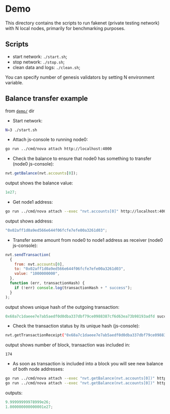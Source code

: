 # Demo

This directory contains the scripts to run fakenet (private testing network) with N local nodes,
primarily for benchmarking purposes.

## Scripts

- start network: `./start.sh`;
- stop network: `./stop.sh`;
- clean data and logs: `./clean.sh`;

You can specify number of genesis validators by setting N environment variable.

## Balance transfer example

from [`demo/`](./demo/) dir

- Start network:

```sh
N=3 ./start.sh
```

- Attach js-console to running node0:

```sh
go run ../cmd/nova attach http://localhost:4000
```

- Check the balance to ensure that node0 has something to transfer (node0 js-console):

```js
nvt.getBalance(nvt.accounts[0]);
```

output shows the balance value:

```js
1e27;
```

- Get node1 address:

```sh
go run ../cmd/nova attach --exec "nvt.accounts[0]" http://localhost:4001
```

output shows address:

```js
"0x02aff1d0a9ed566e644f06fcfe7efe00a3261d03";
```

- Transfer some amount from node0 to node1 address as receiver (node0 js-console):

```js
nvt.sendTransaction(
  {
    from: nvt.accounts[0],
    to: "0x02aff1d0a9ed566e644f06fcfe7efe00a3261d03",
    value: "1000000000",
  },
  function (err, transactionHash) {
    if (!err) console.log(transactionHash + " success");
  }
);
```

output shows unique hash of the outgoing transaction:

```js
0x68a7c1daeee7e7ab5aedf0d0dba337dbf79ce0988387cf6d63ea73b98193adfd success
```

- Check the transaction status by its unique hash (js-console):

```sh
nvt.getTransactionReceipt("0x68a7c1daeee7e7ab5aedf0d0dba337dbf79ce0988387cf6d63ea73b98193adfd").blockNumber
```

output shows number of block, transaction was included in:

```
174
```

- As soon as transaction is included into a block you will see new balance of both node addresses:

```sh
go run ../cmd/nova attach --exec "nvt.getBalance(nvt.accounts[0])" http://localhost:4000
go run ../cmd/nova attach --exec "nvt.getBalance(nvt.accounts[0])" http://localhost:4001
```

outputs:

```js
9.99999999978999e26;
1.000000000000001e27;
```
